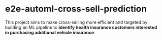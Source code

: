 # e2e-automl-cross-sell-prediction

This project aims to make cross-selling more efficient and targeted by building an ML pipeline to **identify health insurance customers interested in purchasing additional vehicle insurance**.
